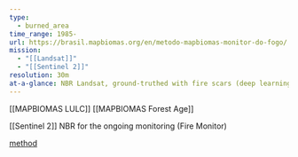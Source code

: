 ```yaml
---
type:
  - burned_area
time_range: 1985-
url: https://brasil.mapbiomas.org/en/metodo-mapbiomas-monitor-do-fogo/
mission:
  - "[[Landsat]]"
  - "[[Sentinel 2]]"
resolution: 30m
at-a-glance: NBR Landsat, ground-truthed with fire scars (deep learning)
---
```

[[MAPBIOMAS LULC]]
[[MAPBIOMAS Forest Age]]

[[Sentinel 2]] NBR for the ongoing monitoring (Fire Monitor)


[method](https://brasil.mapbiomas.org/en/metodo-mapbiomas-fogo/)

